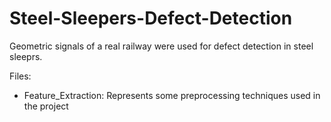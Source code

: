 # Steel-Sleepers-Defect-Detection

Geometric signals of a real railway were used for defect detection in steel sleeprs.

Files:
- Feature_Extraction: Represents some preprocessing techniques used in the project

